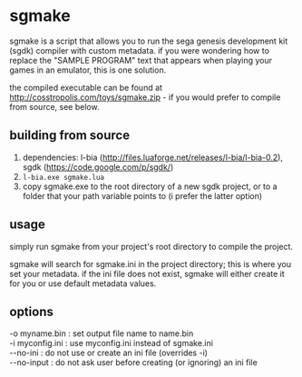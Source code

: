 sgmake
======

sgmake is a script that allows you to run the sega genesis development kit (sgdk) compiler with custom metadata. if you were wondering how to replace the "SAMPLE PROGRAM" text that appears when playing your games in an emulator, this is one solution.

the compiled executable can be found at http://cosstropolis.com/toys/sgmake.zip - if you would prefer to compile from source, see below.

building from source
--------------------
1. dependencies: l-bia (http://files.luaforge.net/releases/l-bia/l-bia-0.2), sgdk (https://code.google.com/p/sgdk/)
2. `l-bia.exe sgmake.lua`
3. copy sgmake.exe to the root directory of a new sgdk project, or to a folder that your path variable points to (i prefer the latter option)

usage
-----
simply run sgmake from your project's root directory to compile the project.

sgmake will search for sgmake.ini in the project directory; this is where you set your metadata. if the ini file does not exist, sgmake will either create it for you or use default metadata values.

options
-------
-o myname.bin    : set output file name to name.bin  
-i myconfig.ini  : use myconfig.ini instead of sgmake.ini  
--no-ini         : do not use or create an ini file (overrides -i)  
--no-input       : do not ask user before creating (or ignoring) an ini file  
